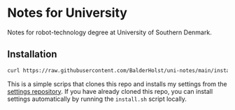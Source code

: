 # Notes for University
Notes for robot-technology degree at University of Southern Denmark.

## Installation
```bash
curl https://raw.githubusercontent.com/BalderHolst/uni-notes/main/install.sh | bash
```
This is a simple scrips that clones this repo and installs my settings from the [settings repository](https://github.com/BalderHolst/uni-notes-settings). If you have already cloned this repo, you can install settings automatically by running the `install.sh` script locally.
